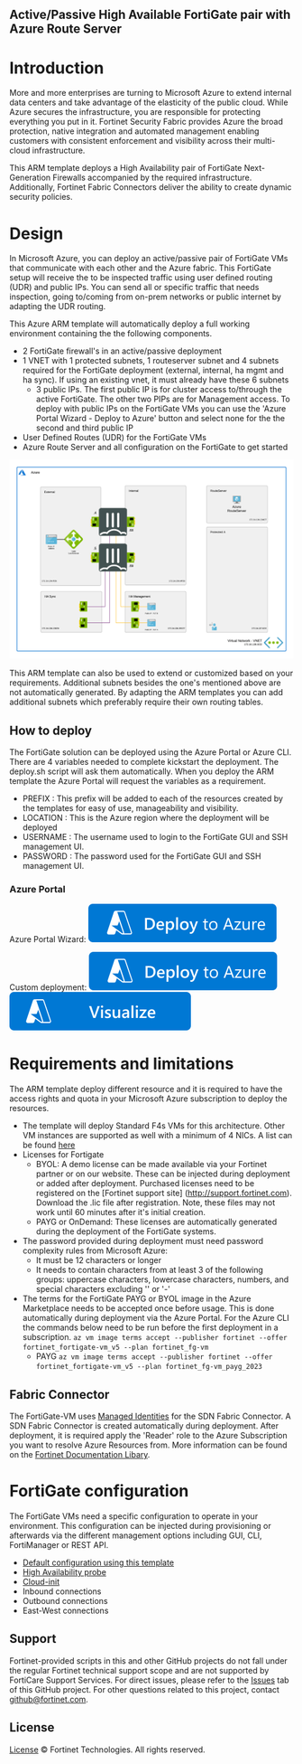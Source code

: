 ## Active/Passive High Available FortiGate pair with Azure Route Server

# Introduction

More and more enterprises are turning to Microsoft Azure to extend internal data centers and take advantage of the elasticity of the public cloud. While Azure secures the infrastructure, you are responsible for protecting everything you put in it. Fortinet Security Fabric provides Azure the broad protection, native integration and automated management enabling customers with consistent enforcement and visibility across their multi-cloud infrastructure.

This ARM template deploys a High Availability pair of FortiGate Next-Generation Firewalls accompanied by the required infrastructure. Additionally, Fortinet Fabric Connectors deliver the ability to create dynamic security policies.

# Design

In Microsoft Azure, you can deploy an active/passive pair of FortiGate VMs that communicate with each other and the Azure fabric. This FortiGate setup will receive the to be inspected traffic using user defined routing (UDR) and public IPs. You can send all or specific traffic that needs inspection, going to/coming from on-prem networks or public internet by adapting the UDR routing.

This Azure ARM template will automatically deploy a full working environment containing the the following components.

  - 2 FortiGate firewall's in an active/passive deployment
  - 1 VNET with 1 protected subnets, 1 routeserver subnet and 4 subnets required for the FortiGate deployment (external, internal, ha mgmt and ha sync). If using an existing vnet, it must already have these 6 subnets
	- 3 public IPs. The first public IP is for cluster access to/through the active FortiGate.  The other two PIPs are for Management access. To deploy with public IPs on the FortiGate VMs you can use the 'Azure Portal Wizard - Deploy to Azure' button and select none for the the second and third public IP
  - User Defined Routes (UDR) for the FortiGate VMs
  - Azure Route Server and all configuration on the FortiGate to get started

![active/passive design](images/fgt-ap-rs.png)

This ARM template can also be used to extend or customized based on your requirements. Additional subnets besides the one's mentioned above are not automatically generated. By adapting the ARM templates you can add additional subnets which preferably require their own routing tables.

## How to deploy

The FortiGate solution can be deployed using the Azure Portal or Azure CLI. There are 4 variables needed to complete kickstart the deployment. The deploy.sh script will ask them automatically. When you deploy the ARM template the Azure Portal will request the variables as a requirement.

  - PREFIX : This prefix will be added to each of the resources created by the templates for easy of use, manageability and visibility.
  - LOCATION : This is the Azure region where the deployment will be deployed
  - USERNAME : The username used to login to the FortiGate GUI and SSH management UI.
  - PASSWORD : The password used for the FortiGate GUI and SSH management UI.

### Azure Portal

Azure Portal Wizard:
[![Deploy Azure Portal Button](https://raw.githubusercontent.com/Azure/azure-quickstart-templates/master/1-CONTRIBUTION-GUIDE/images/deploytoazure.svg?sanitize=true)](https://portal.azure.com/#create/Microsoft.Template/uri/https%3A%2F%2Fraw.githubusercontent.com%2F40net-cloud%2Ffortinet-azure-solutions%2Fmain%2FFortiGate%2FAzureRouteServer%2FActive-Passive%2Fazuredeploy.json/createUIDefinitionUri/https%3A%2F%2Fraw.githubusercontent.com%2F40net-cloud%2Ffortinet-azure-solutions%2Fmain%2FFortiGate%2FAzureRouteServer%2FActive-Passive%2FcreateUiDefinition.json)

Custom deployment:
[![Deploy Azure Portal Button](https://raw.githubusercontent.com/Azure/azure-quickstart-templates/master/1-CONTRIBUTION-GUIDE/images/deploytoazure.svg?sanitize=true)](https://portal.azure.com/#create/Microsoft.Template/uri/https%3A%2F%2Fraw.githubusercontent.com%2F40net-cloud%2Ffortinet-azure-solutions%2Fmain%2FFortiGate%2FAzureRouteServer%2FActive-Passive%2Fazuredeploy.json)
[![Visualize](https://raw.githubusercontent.com/Azure/azure-quickstart-templates/master/1-CONTRIBUTION-GUIDE/images/visualizebutton.svg?sanitize=true)](http://armviz.io/#/?load=https%3A%2F%2Fraw.githubusercontent.com%2F40net-cloud%2Ffortinet-azure-solutions$2Fmain%2FFortiGate%2FAzureRouteServer%2FActive-Passive%2Fazuredeploy.json)

# Requirements and limitations

The ARM template deploy different resource and it is required to have the access rights and quota in your Microsoft Azure subscription to deploy the resources.

- The template will deploy Standard F4s VMs for this architecture. Other VM instances are supported as well with a minimum of 4 NICs. A list can be found [here](https://docs.fortinet.com/document/fortigate/6.4.0/azure-cookbook/562841/instance-type-support)
- Licenses for Fortigate
  - BYOL: A demo license can be made available via your Fortinet partner or on our website. These can be injected during deployment or added after deployment. Purchased licenses need to be registered on the [Fortinet support site] (http://support.fortinet.com). Download the .lic file after registration. Note, these files may not work until 60 minutes after it's initial creation.
  - PAYG or OnDemand: These licenses are automatically generated during the deployment of the FortiGate systems.
- The password provided during deployment must need password complexity rules from Microsoft Azure:
  - It must be 12 characters or longer
  - It needs to contain characters from at least 3 of the following groups: uppercase characters, lowercase characters, numbers, and special characters excluding '\' or '-'
- The terms for the FortiGate PAYG or BYOL image in the Azure Marketplace needs to be accepted once before usage. This is done automatically during deployment via the Azure Portal. For the Azure CLI the commands below need to be run before the first deployment in a subscription.
`az vm image terms accept --publisher fortinet --offer fortinet_fortigate-vm_v5 --plan fortinet_fg-vm`
  - PAYG
`az vm image terms accept --publisher fortinet --offer fortinet_fortigate-vm_v5 --plan fortinet_fg-vm_payg_2023`

## Fabric Connector

The FortiGate-VM uses [Managed Identities](https://docs.microsoft.com/en-us/azure/active-directory/managed-identities-azure-resources/) for the SDN Fabric Connector. A SDN Fabric Connector is created automatically during deployment. After deployment, it is required apply the 'Reader' role to the Azure Subscription you want to resolve Azure Resources from. More information can be found on the [Fortinet Documentation Libary](https://docs.fortinet.com/document/fortigate-public-cloud/7.2.0/azure-administration-guide/236610/configuring-an-sdn-connector-using-a-managed-identity).

# FortiGate configuration

The FortiGate VMs need a specific configuration to operate in your environment. This configuration can be injected during provisioning or afterwards via the different management options including GUI, CLI, FortiManager or REST API.

- [Default configuration using this template](doc/config-provisioning.md)
- [High Availability probe](../../Active-Passive-ELB-ILB/doc/config-ha.md)
- [Cloud-init](../../Active-Passive-ELB-ILB/doc/config-cloud-init.md)
- Inbound connections
- Outbound connections
- East-West connections

## Support
Fortinet-provided scripts in this and other GitHub projects do not fall under the regular Fortinet technical support scope and are not supported by FortiCare Support Services.
For direct issues, please refer to the [Issues](https://github.com/fortinet/azure-templates/issues) tab of this GitHub project.
For other questions related to this project, contact [github@fortinet.com](mailto:github@fortinet.com).

## License
[License](/../../blob/main/LICENSE) © Fortinet Technologies. All rights reserved.